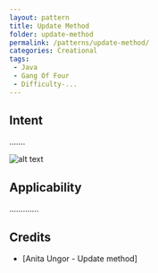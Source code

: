 ```yaml
---
layout: pattern
title: Update Method
folder: update-method
permalink: /patterns/update-method/
categories: Creational
tags:
 - Java
 - Gang Of Four
 - Difficulty-...
---
```


## Intent
.......

![alt text](./etc/update-method.png "Update method")

## Applicability
.............

## Credits

* [Anita Ungor - Update method]
